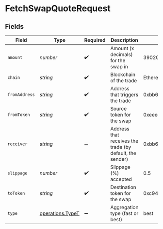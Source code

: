 # FetchSwapQuoteRequest


## Fields

| Field                                                       | Type                                                        | Required                                                    | Description                                                 | Example                                                     |
| ----------------------------------------------------------- | ----------------------------------------------------------- | ----------------------------------------------------------- | ----------------------------------------------------------- | ----------------------------------------------------------- |
| `amount`                                                    | *number*                                                    | :heavy_check_mark:                                          | Amount (x decimals) for the swap in                         | 39020329732097                                              |
| `chain`                                                     | *string*                                                    | :heavy_check_mark:                                          | Blockchain of the trade                                     | Ethereum                                                    |
| `fromAddress`                                               | *string*                                                    | :heavy_check_mark:                                          | Address that triggers the trade                             | 0xbb663a119193cA68512c351b0fdfDEB9c22Dc416                  |
| `fromToken`                                                 | *string*                                                    | :heavy_check_mark:                                          | Source token for the swap                                   | 0xeeeeeeeeeeeeeeeeeeeeeeeeeeeeeeeeeeeeeeee                  |
| `receiver`                                                  | *string*                                                    | :heavy_minus_sign:                                          | Address that receives the trade (by default, the sender)    | 0xbb663a119193cA68512c351b0fdfDEB9c22Dc416                  |
| `slippage`                                                  | *number*                                                    | :heavy_check_mark:                                          | Slippage (%) accepted                                       | 0.5                                                         |
| `toToken`                                                   | *string*                                                    | :heavy_check_mark:                                          | Destination token for the swap                              | 0xc944e90c64b2c07662a292be6244bdf05cda44a7                  |
| `type`                                                      | [operations.TypeT](../../../sdk/models/operations/typet.md) | :heavy_minus_sign:                                          | Aggregation type (fast or best)                             | best                                                        |